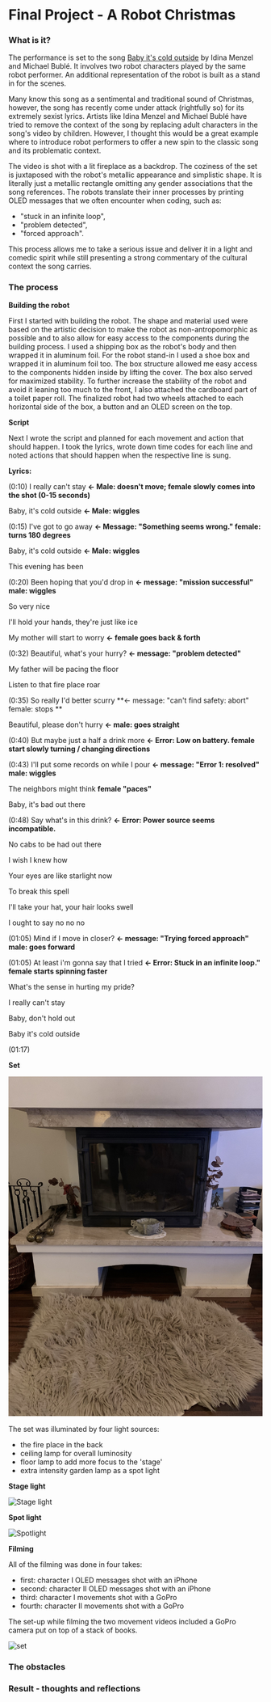 # Final Project - A Robot Christmas

### What is it?

The performance is set to the song [Baby it's cold outside](https://www.youtube.com/watch?v=6bbuBubZ1yE) by Idina Menzel and Michael Bublé. It involves two robot characters played by the same robot performer. An additional representation of the robot is built as a stand in for the scenes.


Many know this song as a sentimental and traditional sound of Christmas, however, the song has recently come under attack (rightfully so) for its extremely sexist lyrics. Artists like Idina Menzel and Michael Bublé have tried to remove the context of the song by replacing adult characters in the song's video by children. However, I thought this would be a great example where to introduce robot performers to offer a new spin to the classic song and its problematic context.


The video is shot with a lit fireplace as a backdrop. The coziness of the set is juxtaposed with the robot's metallic appearance and simplistic shape. It is literally just a metallic rectangle omitting any gender associations that the song references. The robots translate their inner processes by printing OLED messages that we often encounter when coding, such as:

- "stuck in an infinite loop",
- "problem detected",
- "forced approach".

This process allows me to take a serious issue and deliver it in a light and comedic spirit while still presenting a strong commentary of the cultural context the song carries.

### The process

**Building the robot**


First I started with building the robot. The shape and material used were based on the artistic decision to make the robot as non-antropomorphic as possible and to also allow for easy access to the components during the building process. I used a shipping box as the robot's body and then wrapped it in aluminum foil. For the robot stand-in I used a shoe box and wrapped it in aluminum foil too. The box structure allowed me easy access to the components hidden inside by lifting the cover. The box also served for maximized stability. To further increase the stability of the robot and avoid it leaning too much to the front, I also attached the cardboard part of a toilet paper roll. The finalized robot had two wheels attached to each horizontal side of the box, a button and an OLED screen on the top.


**Script**

Next I wrote the script and planned for each movement and action that should happen. I took the lyrics, wrote down time codes for each line and noted actions that should happen when the respective line is sung. 


**Lyrics:**

(0:10) I really can't stay **<- Male: doesn't move; female slowly comes into the shot (0-15 seconds)**

Baby, it's cold outside **<- Male: wiggles**

(0:15) I've got to go away **<- Message: "Something seems wrong." female: turns 180 degrees** 

Baby, it's cold outside **<- Male: wiggles**

This evening has been

(0:20) Been hoping that you'd drop in **<- message: "mission successful" male: wiggles**

So very nice 

I'll hold your hands, they're just like ice

My mother will start to worry **<- female goes back & forth**

(0:32) Beautiful, what's your hurry? **<- message: "problem detected"**

My father will be pacing the floor

Listen to that fire place roar

(0:35) So really I'd better scurry **<- message: "can't find safety: abort" female: stops **

Beautiful, please don't hurry **<- male: goes straight**

(0:40) But maybe just a half a drink more **<- Error: Low on battery. female start slowly turning / changing directions**

(0:43) I'll put some records on while I pour **<- message: "Error 1: resolved" male: wiggles**

The neighbors might think **female "paces"**

Baby, it's bad out there

(0:48) Say what's in this drink? **<- Error: Power source seems incompatible.**

No cabs to be had out there 

I wish I knew how

Your eyes are like starlight now

To break this spell

I'll take your hat, your hair looks swell

I ought to say no no no

(01:05) Mind if I move in closer? **<- message: "Trying forced approach" male: goes forward**

(01:05) At least i'm gonna say that I tried **<- Error: Stuck in an infinite loop." female starts spinning faster**

What's the sense in hurting my pride?

I really can't stay

Baby, don't hold out

Baby it's cold outside

(01:17)


**Set**

![fireplace](/media/fireplace.JPG)

The set was illuminated by four light sources:
- the fire place in the back
- ceiling lamp for overall luminosity
- floor lamp to add more focus to the 'stage'
- extra intensity garden lamp as a spot light

**Stage light**

![Stage light](/floorlamp.JPG)

**Spot light**

![Spotlight](/spotlight.JPG)

**Filming**

All of the filming was done in four takes:
- first: character I OLED messages shot with an iPhone 
- second: character II OLED messages shot with an iPhone 
- third: character I movements shot with a GoPro
- fourth: character II movements shot with a GoPro


The set-up while filming the two movement videos included a GoPro camera put on top of a stack of books.

![set](/set.JPG)

### The obstacles



### Result - thoughts and reflections
